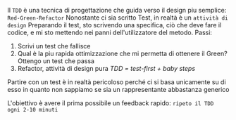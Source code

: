 Il `TDD` è una tecnica di progettazione che guida verso il design piu semplice: `Red-Green-Refactor`
Nonostante ci sia scritto Test, in realtà è un `attività di design`
Preparando il test, sto scrivendo una specifica, ciò che deve fare il codice, e mi sto mettendo nei panni dell'utilizzatore del metodo.
Passi:
1. Scrivi un test che fallisce
2. Qual è la piu rapida ottimizzazione che mi permetta di ottenere il Green? Ottengo un test che passa
3. Refactor, attività di design pura
*TDD = test-first + baby steps*

Partire con un test è in realtà pericoloso perché ci si basa unicamente su di esso in quanto non sappiamo se sia un rappresentante abbastanza generico

L'obiettivo è avere il prima possibile un feedback rapido: `ripeto il TDD ogni 2-10 minuti`